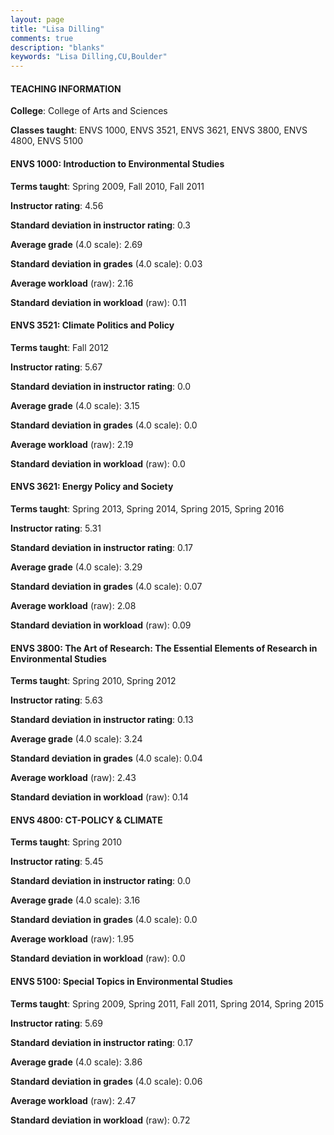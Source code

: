 ```yaml
---
layout: page
title: "Lisa Dilling" 
comments: true
description: "blanks"
keywords: "Lisa Dilling,CU,Boulder"
---
```

<head>
<script src="https://ajax.googleapis.com/ajax/libs/jquery/2.1.3/jquery.min.js"></script>
<script src="https://dl.dropboxusercontent.com/s/pc42nxpaw1ea4o9/highcharts.js?dl=0"></script>
<!-- <script src="../assets/js/highcharts.js"></script> -->
<style type="text/css">@font-face {
	font-family: "Bebas Neue";
	src: url(https://www.filehosting.org/file/details/544349/BebasNeue Regular.otf) format("opentype");
	}
	h1.Bebas { 
		font-family: "Bebas Neue", Verdana, Tahoma;
	}
</style>
</head>
	   
#### TEACHING INFORMATION

**College**: College of Arts and Sciences

**Classes taught**: ENVS 1000, ENVS 3521, ENVS 3621, ENVS 3800, ENVS 4800, ENVS 5100

#### ENVS 1000: Introduction to Environmental Studies

**Terms taught**: Spring 2009, Fall 2010, Fall 2011

**Instructor rating**: 4.56

**Standard deviation in instructor rating**: 0.3

**Average grade** (4.0 scale): 2.69

**Standard deviation in grades** (4.0 scale): 0.03

**Average workload** (raw): 2.16

**Standard deviation in workload** (raw): 0.11

#### ENVS 3521: Climate Politics and Policy

**Terms taught**: Fall 2012

**Instructor rating**: 5.67

**Standard deviation in instructor rating**: 0.0

**Average grade** (4.0 scale): 3.15

**Standard deviation in grades** (4.0 scale): 0.0

**Average workload** (raw): 2.19

**Standard deviation in workload** (raw): 0.0

#### ENVS 3621: Energy Policy and Society

**Terms taught**: Spring 2013, Spring 2014, Spring 2015, Spring 2016

**Instructor rating**: 5.31

**Standard deviation in instructor rating**: 0.17

**Average grade** (4.0 scale): 3.29

**Standard deviation in grades** (4.0 scale): 0.07

**Average workload** (raw): 2.08

**Standard deviation in workload** (raw): 0.09

#### ENVS 3800: The Art of Research: The Essential Elements of Research in Environmental Studies

**Terms taught**: Spring 2010, Spring 2012

**Instructor rating**: 5.63

**Standard deviation in instructor rating**: 0.13

**Average grade** (4.0 scale): 3.24

**Standard deviation in grades** (4.0 scale): 0.04

**Average workload** (raw): 2.43

**Standard deviation in workload** (raw): 0.14

#### ENVS 4800: CT-POLICY & CLIMATE

**Terms taught**: Spring 2010

**Instructor rating**: 5.45

**Standard deviation in instructor rating**: 0.0

**Average grade** (4.0 scale): 3.16

**Standard deviation in grades** (4.0 scale): 0.0

**Average workload** (raw): 1.95

**Standard deviation in workload** (raw): 0.0

#### ENVS 5100: Special Topics in Environmental Studies

**Terms taught**: Spring 2009, Spring 2011, Fall 2011, Spring 2014, Spring 2015

**Instructor rating**: 5.69

**Standard deviation in instructor rating**: 0.17

**Average grade** (4.0 scale): 3.86

**Standard deviation in grades** (4.0 scale): 0.06

**Average workload** (raw): 2.47

**Standard deviation in workload** (raw): 0.72


